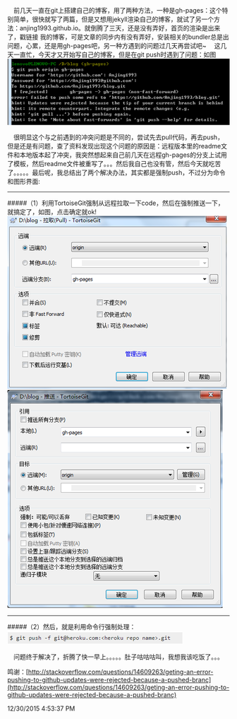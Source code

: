 &ensp;&ensp;前几天一直在git上搭建自己的博客，用了两种方法，一种是gh-pages：这个特别简单，很快就写了两篇，但是又想用jekyll渲染自己的博客，就试了另一个方法：anjing1993.github.io。就倒腾了三天，还是没有弄好，首页的渲染是出来了，戳链接 我的博客，可是文章的同步内有没有弄好，安装相关的bundler总是出问题，心累，还是用gh-pages吧，另一种方遇到的问题过几天再尝试吧~
&ensp;&ensp;这几天一直忙，今天才又开始写自己的博客，但是在git push时遇到了问题：​如图
![](https://raw.githubusercontent.com/Anjing1993/mypassages/master/images/flat.png)

&ensp;&ensp;很明显这个与之前遇到的冲突问题是不同的，尝试先去pull代码，再去push，但是还是有问题，查了资料发现出现这个问题的原因是：远程版本里的readme文件和本地版本起了冲突，我突然想起来自己前几天在远程gh-pages的分支上试用了模板，然后readme文件被重写了。。。然后我自己也没有管，然后今天就吃苦了。。。。。最后呢，我总结出了两个解决办法，其实都是强制push，不过分为命令和图形界面:

----------

#####（1）​利用TortoiseGit强制从远程拉取一下code，然后在强制推送一下，就搞定了，如图，点击确定就ok!
![](https://raw.githubusercontent.com/Anjing1993/mypassages/master/images/pull.png)
![](https://raw.githubusercontent.com/Anjing1993/mypassages/master/images/push.png)

----------

#####（2）然后，就是利用命令行强制处理：
![](https://raw.githubusercontent.com/Anjing1993/mypassages/master/images/%E5%91%BD%E4%BB%A4%E8%A1%8C.png)

&ensp;&ensp;问题终于解决了，折腾了快一早上。。。。。肚子咕咕咕叫，我想我该吃饭了。。。​

鸣谢：[http://stackoverflow.com/questions/14609263/geting-an-error-pushing-to-github-updates-were-rejected-because-a-pushed-branc](http://stackoverflow.com/questions/14609263/geting-an-error-pushing-to-github-updates-were-rejected-because-a-pushed-branc)
                                                            
  12/30/2015 4:53:37 PM 